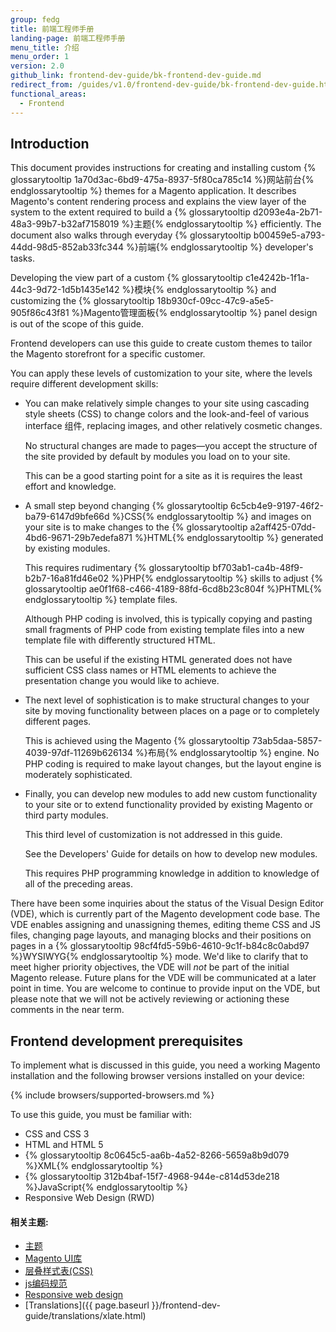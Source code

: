 ```yaml
---
group: fedg
title: 前端工程师手册
landing-page: 前端工程师手册
menu_title: 介绍
menu_order: 1
version: 2.0
github_link: frontend-dev-guide/bk-frontend-dev-guide.md
redirect_from: /guides/v1.0/frontend-dev-guide/bk-frontend-dev-guide.html
functional_areas:
  - Frontend
---
```


<h2 id="overview-introduction">Introduction</h2>
This document provides instructions for creating and installing custom {% glossarytooltip 1a70d3ac-6bd9-475a-8937-5f80ca785c14 %}网站前台{% endglossarytooltip %} themes for a Magento application. It describes Magento's content rendering process and explains the view layer of the system to the extent required to build a {% glossarytooltip d2093e4a-2b71-48a3-99b7-b32af7158019 %}主题{% endglossarytooltip %} efficiently. The document also walks through everyday {% glossarytooltip b00459e5-a793-44dd-98d5-852ab33fc344 %}前端{% endglossarytooltip %} developer's tasks.

Developing the view part of a custom {% glossarytooltip c1e4242b-1f1a-44c3-9d72-1d5b1435e142 %}模块{% endglossarytooltip %} and customizing the {% glossarytooltip 18b930cf-09cc-47c9-a5e5-905f86c43f81 %}Magento管理面板{% endglossarytooltip %} panel design is out of the scope of this guide.

Frontend developers can use this guide to create custom themes to tailor the Magento storefront for a specific customer.

<p>You can apply these levels of customization to your site, where the levels require different development skills:</p>
<ul>
<li><p>You can make relatively simple changes to your site using cascading style sheets (CSS) to change colors and the look-and-feel of various interface 组件, replacing images, and other relatively cosmetic changes.</p>
<p>No structural changes are made to pages&mdash;you accept the structure of the site provided by default by modules you load on to your site.</p>
<p>This can be a good starting point for a site as it is requires the least effort and knowledge.</p></li>
<li><p>A small step beyond changing {% glossarytooltip 6c5cb4e9-9197-46f2-ba79-6147d9bfe66d %}CSS{% endglossarytooltip %} and images on your site is to make changes to the {% glossarytooltip a2aff425-07dd-4bd6-9671-29b7edefa871 %}HTML{% endglossarytooltip %} generated by existing modules.</p>
<p>This requires rudimentary {% glossarytooltip bf703ab1-ca4b-48f9-b2b7-16a81fd46e02 %}PHP{% endglossarytooltip %} skills to adjust {% glossarytooltip ae0f1f68-c466-4189-88fd-6cd8b23c804f %}PHTML{% endglossarytooltip %} template files.</p>
<p>Although PHP coding is involved, this is typically copying and pasting small fragments of PHP code from existing template files into a new template file with differently structured HTML.</p>
<p>This can be useful if the existing HTML generated does not have sufficient CSS class names or HTML elements to achieve the presentation change you would like to achieve.</p></li>
<li><p>The next level of sophistication is to make structural changes to your site by moving functionality between places on a page or to completely different pages.</p>
<p>This is achieved using the Magento {% glossarytooltip 73ab5daa-5857-4039-97df-11269b626134 %}布局{% endglossarytooltip %} engine.  No PHP coding is required to make layout changes, but the layout engine is moderately sophisticated.</p></li>
<li><p>Finally, you can develop new modules to add new custom functionality to your site or to extend functionality provided by existing Magento or third party modules.</p>
<p>This third level of customization is not addressed in this guide.</p>
<p>See the Developers' Guide for details on how to develop new modules.</p>
<p>This requires PHP programming knowledge in addition to knowledge of all of the preceding areas.</p></li>
</ul>

<div class="bs-callout bs-callout-info" id="info">
<p>There have been some inquiries about the status of the Visual Design Editor (VDE), which is currently part of the Magento development code base. The VDE enables assigning and unassigning themes, editing theme CSS and JS files, changing page layouts, and managing blocks and their positions on pages in a {% glossarytooltip 98cf4fd5-59b6-4610-9c1f-b84c8c0abd97 %}WYSIWYG{% endglossarytooltip %} mode. We'd like to clarify that to meet higher priority objectives, the VDE will <em>not</em> be part of the initial Magento release. Future plans for the VDE will be communicated at a later point in time. You are welcome to continue to provide input on the VDE, but please note that we will not be actively reviewing or actioning these comments in the near term.</p>
</div>

<h2 id="fedg-prereqs">Frontend development prerequisites</h2>

To implement what is discussed in this guide, you need a working Magento installation and the following browser versions installed on your device:

{% include browsers/supported-browsers.md %}

To use this guide, you must be familiar with:

*	CSS and CSS 3
*	HTML and HTML 5
*	{% glossarytooltip 8c0645c5-aa6b-4a52-8266-5659a8b9d079 %}XML{% endglossarytooltip %}
*	{% glossarytooltip 312b4baf-15f7-4968-944e-c814d53de218 %}JavaScript{% endglossarytooltip %}
*	Responsive Web Design (RWD)

#### 相关主题:

*	<a href="{{ page.baseurl }}/frontend-dev-guide/themes/theme-general.html">主题</a>
*	<a href="{{ page.baseurl }}/frontend-dev-guide/css-topics/theme-ui-lib.html">Magento UI库</a>
*	<a href="{{ page.baseurl }}/frontend-dev-guide/css-topics/css-overview.html">层叠样式表(CSS) </a>
*	<a href="{{ page.baseurl }}/coding-standards/code-standard-javascript.html">js编码规范</a>
*	<a href="{{ page.baseurl }}/frontend-dev-guide/responsive-web-design/rwd_overview.html">Responsive web design</a>
*	[Translations]({{ page.baseurl }}/frontend-dev-guide/translations/xlate.html)

